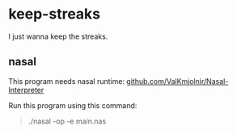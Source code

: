 # keep-streaks

I just wanna keep the streaks.

## nasal

This program needs nasal runtime: [github.com/ValKmjolnir/Nasal-Interpreter](https://github.com/ValKmjolnir/Nasal-Interpreter)

Run this program using this command:

> ./nasal -op -e main.nas
